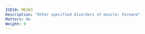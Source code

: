 ```yaml
---
ICD10: M6283
Description: "Other specified disorders of muscle: Forearm"
Matters: No
Weight: 0
---
```



